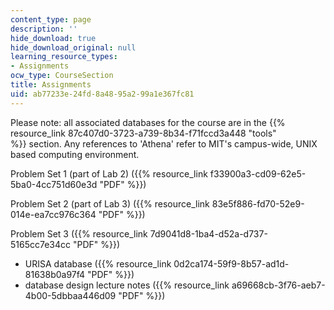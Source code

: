 ```yaml
---
content_type: page
description: ''
hide_download: true
hide_download_original: null
learning_resource_types:
- Assignments
ocw_type: CourseSection
title: Assignments
uid: ab77233e-24fd-8a48-95a2-99a1e367fc81
---
```


Please note: all associated databases for the course are in the {{% resource_link 87c407d0-3723-a739-8b34-f71fccd3a448 "tools" %}} section. Any references to 'Athena' refer to MIT's campus-wide, UNIX based computing environment.

Problem Set 1 (part of Lab 2) ({{% resource_link f33900a3-cd09-62e5-5ba0-4cc751d60e3d "PDF" %}})

Problem Set 2 (part of Lab 3) ({{% resource_link 83e5f886-fd70-52e9-014e-ea7cc976c364 "PDF" %}})

Problem Set 3 ({{% resource_link 7d9041d8-1ba4-d52a-d737-5165cc7e34cc "PDF" %}})

*   URISA database ({{% resource_link 0d2ca174-59f9-8b57-ad1d-81638b0a97f4 "PDF" %}})
*   database design lecture notes ({{% resource_link a69668cb-3f76-aeb7-4b00-5dbbaa446d09 "PDF" %}})